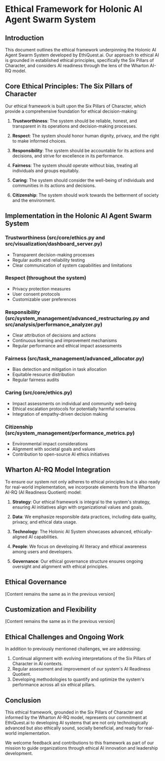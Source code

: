 # Ethical Framework for Holonic AI Agent Swarm System

## Introduction

This document outlines the ethical framework underpinning the Holonic AI Agent Swarm System developed by EthiQuest.ai. Our approach to ethical AI is grounded in established ethical principles, specifically the Six Pillars of Character, and considers AI readiness through the lens of the Wharton AI-RQ model.

## Core Ethical Principles: The Six Pillars of Character

Our ethical framework is built upon the Six Pillars of Character, which provide a comprehensive foundation for ethical decision-making:

1. **Trustworthiness**: The system should be reliable, honest, and transparent in its operations and decision-making processes.

2. **Respect**: The system should honor human dignity, privacy, and the right to make informed choices.

3. **Responsibility**: The system should be accountable for its actions and decisions, and strive for excellence in its performance.

4. **Fairness**: The system should operate without bias, treating all individuals and groups equitably.

5. **Caring**: The system should consider the well-being of individuals and communities in its actions and decisions.

6. **Citizenship**: The system should work towards the betterment of society and the environment.

## Implementation in the Holonic AI Agent Swarm System

### Trustworthiness (src/core/ethics.py and src/visualization/dashboard_server.py)
- Transparent decision-making processes
- Regular audits and reliability testing
- Clear communication of system capabilities and limitations

### Respect (throughout the system)
- Privacy protection measures
- User consent protocols
- Customizable user preferences

### Responsibility (src/system_management/advanced_restructuring.py and src/analysis/performance_analyzer.py)
- Clear attribution of decisions and actions
- Continuous learning and improvement mechanisms
- Regular performance and ethical impact assessments

### Fairness (src/task_management/advanced_allocator.py)
- Bias detection and mitigation in task allocation
- Equitable resource distribution
- Regular fairness audits

### Caring (src/core/ethics.py)
- Impact assessments on individual and community well-being
- Ethical escalation protocols for potentially harmful scenarios
- Integration of empathy-driven decision making

### Citizenship (src/system_management/performance_metrics.py)
- Environmental impact considerations
- Alignment with societal goals and values
- Contribution to open-source AI ethics initiatives

## Wharton AI-RQ Model Integration

To ensure our system not only adheres to ethical principles but is also ready for real-world implementation, we incorporate elements from the Wharton AI-RQ (AI Readiness Quotient) model:

1. **Strategy**: Our ethical framework is integral to the system's strategy, ensuring AI initiatives align with organizational values and goals.

2. **Data**: We emphasize responsible data practices, including data quality, privacy, and ethical data usage.

3. **Technology**: The Holonic AI System showcases advanced, ethically-aligned AI capabilities.

4. **People**: We focus on developing AI literacy and ethical awareness among users and developers.

5. **Governance**: Our ethical governance structure ensures ongoing oversight and alignment with ethical principles.

## Ethical Governance

[Content remains the same as in the previous version]

## Customization and Flexibility

[Content remains the same as in the previous version]

## Ethical Challenges and Ongoing Work

In addition to previously mentioned challenges, we are addressing:

1. Continual alignment with evolving interpretations of the Six Pillars of Character in AI contexts.
2. Regular assessment and improvement of our system's AI Readiness Quotient.
3. Developing methodologies to quantify and optimize the system's performance across all six ethical pillars.

## Conclusion

This ethical framework, grounded in the Six Pillars of Character and informed by the Wharton AI-RQ model, represents our commitment at EthiQuest.ai to developing AI systems that are not only technologically advanced but also ethically sound, socially beneficial, and ready for real-world implementation.

We welcome feedback and contributions to this framework as part of our mission to guide organizations through ethical AI innovation and leadership development.
